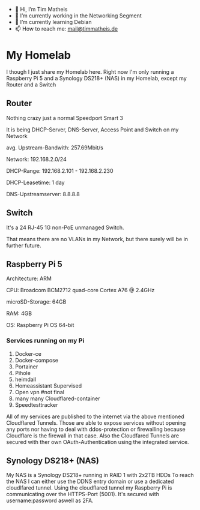 - 👋 Hi, I’m Tim Matheis
- 👀 I’m currently working in the Networking Segment
- 🌱 I’m currently learning Debian
- 📫 How to reach me: mail@timmatheis.de


# My Homelab
I though I just share my Homelab here.  Right now I'm only running a Raspberry Pi 5 and a Synology DS218+ (NAS) in my Homelab, except my Router and a Switch

## Router
Nothing crazy just a normal Speedport Smart 3

It is being DHCP-Server, DNS-Server, Access Point and Switch on my Network

avg. Upstream-Bandwith: 257.69Mbit/s

Network: 192.168.2.0/24

DHCP-Range: 192.168.2.101 - 192.168.2.230

DHCP-Leasetime: 1 day

DNS-Upstreamserver: 8.8.8.8


## Switch
It's a 24 RJ-45 1G non-PoE unmanaged Switch.

That means there are no VLANs in my Network, but there surely will be in further future.

## Raspberry Pi 5
Architecture: ARM

CPU: Broadcom BCM2712 quad-core Cortex A76 @ 2.4GHz

microSD-Storage: 64GB

RAM: 4GB

OS: Raspberry Pi OS 64-bit


### Services running on my Pi
1. Docker-ce
2. Docker-compose
3. Portainer
4. Pihole
5. heimdall
6. Homeassistant Supervised
7. Open vpn #not final
8. many many Cloudflared-container
9. Speedtesttracker

All of my services are published to the internet via the above mentioned Cloudflared Tunnels.
Those are able to expose services without opening any ports nor having to deal with ddos-protection or firewalling because Cloudflare is the firewall in that case.
Also the Cloudfared Tunnels are secured with ther own OAuth-Authentication using the integrated service.

## Synology DS218+ (NAS)
My NAS is a Synology DS218+ running in RAID 1 with 2x2TB HDDs
To reach the NAS I can either use the DDNS entry domain or use a dedicated cloudlfared tunnel.
Using the cloudflared tunnel my Raspberry Pi is communicating over the HTTPS-Port (5001).
It's secured with username:password aswell as 2FA.



<!---
HuckleberryLovesYou/HuckleberryLovesYou is a ✨ special ✨ repository because its `README.md` (this file) appears on your GitHub profile.
You can click the Preview link to take a look at your changes.
--->
